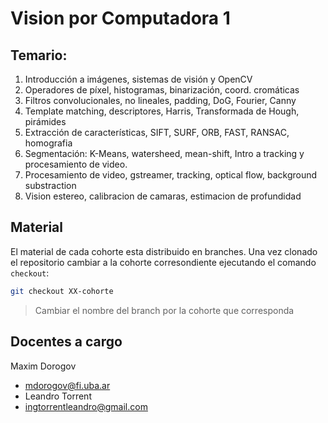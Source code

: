 # Vision por Computadora 1

## Temario:

1. Introducción a imágenes, sistemas de visión y OpenCV
1. Operadores de píxel, histogramas, binarización, coord. cromáticas
1. Filtros convolucionales, no lineales, padding, DoG, Fourier, Canny
1. Template matching, descriptores, Harris, Transformada de Hough, pirámides
1. Extracción de características, SIFT, SURF, ORB, FAST, RANSAC, homografia
1. Segmentación: K-Means, watersheed, mean-shift, Intro a tracking y procesamiento de video.
1. Procesamiento de video, gstreamer, tracking, optical flow, background substraction
1. Vision estereo, calibracion de camaras, estimacion de profundidad

## Material

El material de cada cohorte esta distribuido en branches. Una vez clonado el repositorio cambiar a la cohorte corresondiente ejecutando el comando `checkout`:

```bash
git checkout XX-cohorte
```
>Cambiar el nombre del branch por la cohorte que corresponda

## Docentes a cargo

Maxim Dorogov
* mdorogov@fi.uba.ar
* Leandro Torrent
* ingtorrentleandro@gmail.com
